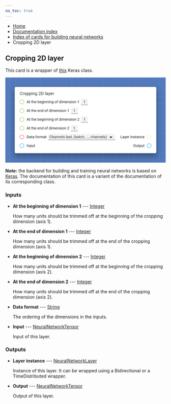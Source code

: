 ```yaml
---
no_toc: true
---
```


<ul class="breadcrumb">
    <li><a href="">Home</a></li>
    <li><a href="documentation">Documentation index</a></li>
    <li><a href="neural_network_cards/">Index of cards for building neural networks</a></li>
    <li>Cropping 2D layer</li>
</ul>

## Cropping 2D layer

This card is a wrapper of [this](https://keras.io/api/layers/reshaping_layers/cropping2d/) Keras class.

!["Cropping 2D layer" card](assets/img/neural_network_cards/layer_Cropping2D.png)

**Note:** the backend for building and training neural networks is based on [Keras](https://keras.io/). The documentation of this card is a variant of the documentation of its corresponding class.


### Inputs


* **At the beginning of dimension 1** --- [Integer](types/Integer)

  How many units should be trimmed off at the beginning of the cropping dimension (axis 1).

* **At the end of dimension 1** --- [Integer](types/Integer)

  How many units should be trimmed off at the end of the cropping dimension (axis 1).

* **At the beginning of dimension 2** --- [Integer](types/Integer)

  How many units should be trimmed off at the beginning of the cropping dimension (axis 2).

* **At the end of dimension 2** --- [Integer](types/Integer)

  How many units should be trimmed off at the end of the cropping dimension (axis 2).

* **Data format** --- [String](types/String)

  The ordering of the dimensions in the inputs.

* **Input** --- [NeuralNetworkTensor](types/NeuralNetworkTensor)

  Input of this layer.





### Outputs


* **Layer instance** --- [NeuralNetworkLayer](types/NeuralNetworkLayer)

  Instance of this layer. It can be wrapped using a Bidirectional or a TimeDistributed wrapper.

* **Output** --- [NeuralNetworkTensor](types/NeuralNetworkTensor)

  Output of this layer.




